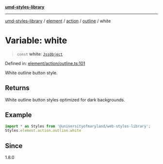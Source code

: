 [**umd-styles-library**](../../../../../../README.md)

***

[umd-styles-library](../../../../../../modules.md) / [element](../../../../../README.md) / [action](../../../README.md) / [outline](../README.md) / white

# Variable: white

> `const` **white**: [`JssObject`](../../../../../../utilities/namespaces/transform/type-aliases/JssObject.md)

Defined in: [element/action/outline.ts:101](https://github.com/UMD-Digital/design-system/blob/2d95010ba8e3e1595ebab66599330577b600c5fb/packages/styles/source/element/action/outline.ts#L101)

White outline button style.

## Returns

White outline button styles optimized for dark backgrounds.

## Example

```typescript
import * as Styles from '@universityofmaryland/web-styles-library';
Styles.element.action.outline.white
```

## Since

1.8.0

